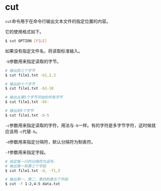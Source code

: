 # cut

`cut`命令用于在命令行输出文本文件的指定位置的内容。

它的使用格式如下。

```bash
$ cut OPTION [FILE]
```

如果没有指定文件名，将读取标准输入。

`-b`参数用来指定读取的字节。

```bash
# 输出前三个字节
$ cut file1.txt -b1,2,3

# 输出前十个字节
$ cut file1.txt -b1-10

# 输出从第5个字节开始的所有字节
$ cut file1.txt -b5-

# 输出前5个字节
$ cut file1.txt -b-5
```

`-c`参数用来指定读取的字符，用法与`-b`一样。有的字符是多字节字符，这时候就应该用`-c`代替`-b`。

`-d`参数用来指定分隔符，默认分隔符为制表符。

`-f`参数用来指定字段。

```bash
# 指定每一行的分隔符为逗号，
# 输出第一和第三个字段
$ cut file1.txt -d, -f1,3

# 输出第一、第二、第四和第五个字段
$ cut -f 1-2,4-5 data.txt
```
